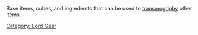 Base items, cubes, and ingredients that can be used to
[transmogriphy](Transmogrify.md "wikilink") other items.

[Category: Lord Gear](Category:_Lord_Gear "wikilink")
